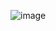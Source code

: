 ![image](https://github.com/ilrexho2011/Project-EULER-Possible-Solutions-Problems-201_to_300/assets/61479363/5f141c58-247f-4252-b63e-9aefdbf74436)

